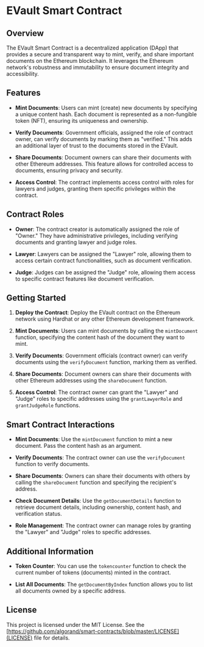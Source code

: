 # EVault Smart Contract

## Overview

The EVault Smart Contract is a decentralized application (DApp) that provides a secure and transparent way to mint, verify, and share important documents on the Ethereum blockchain. It leverages the Ethereum network's robustness and immutability to ensure document integrity and accessibility.

## Features

-   **Mint Documents**: Users can mint (create) new documents by specifying a unique content hash. Each document is represented as a non-fungible token (NFT), ensuring its uniqueness and ownership.

-   **Verify Documents**: Government officials, assigned the role of contract owner, can verify documents by marking them as "verified." This adds an additional layer of trust to the documents stored in the EVault.

-   **Share Documents**: Document owners can share their documents with other Ethereum addresses. This feature allows for controlled access to documents, ensuring privacy and security.

-   **Access Control**: The contract implements access control with roles for lawyers and judges, granting them specific privileges within the contract.

## Contract Roles

-   **Owner**: The contract creator is automatically assigned the role of "Owner." They have administrative privileges, including verifying documents and granting lawyer and judge roles.

-   **Lawyer**: Lawyers can be assigned the "Lawyer" role, allowing them to access certain contract functionalities, such as document verification.

-   **Judge**: Judges can be assigned the "Judge" role, allowing them access to specific contract features like document verification.

## Getting Started

1. **Deploy the Contract**: Deploy the EVault contract on the Ethereum network using Hardhat or any other Ethereum development framework.

2. **Mint Documents**: Users can mint documents by calling the `mintDocument` function, specifying the content hash of the document they want to mint.

3. **Verify Documents**: Government officials (contract owner) can verify documents using the `verifyDocument` function, marking them as verified.

4. **Share Documents**: Document owners can share their documents with other Ethereum addresses using the `shareDocument` function.

5. **Access Control**: The contract owner can grant the "Lawyer" and "Judge" roles to specific addresses using the `grantLawyerRole` and `grantJudgeRole` functions.

## Smart Contract Interactions

-   **Mint Documents**: Use the `mintDocument` function to mint a new document. Pass the content hash as an argument.

-   **Verify Documents**: The contract owner can use the `verifyDocument` function to verify documents.

-   **Share Documents**: Owners can share their documents with others by calling the `shareDocument` function and specifying the recipient's address.

-   **Check Document Details**: Use the `getDocumentDetails` function to retrieve document details, including ownership, content hash, and verification status.

-   **Role Management**: The contract owner can manage roles by granting the "Lawyer" and "Judge" roles to specific addresses.

## Additional Information

-   **Token Counter**: You can use the `tokencounter` function to check the current number of tokens (documents) minted in the contract.

-   **List All Documents**: The `getDocumentByIndex` function allows you to list all documents owned by a specific address.

## License

This project is licensed under the MIT License. See the [https://github.com/algorand/smart-contracts/blob/master/LICENSE](LICENSE) file for details.
